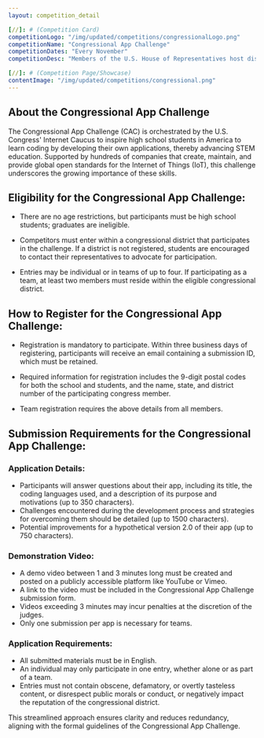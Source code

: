 ```yaml
---
layout: competition_detail

[//]: # (Competition Card)
competitionLogo: "/img/updated/competitions/congressionalLogo.png"
competitionName: "Congressional App Challenge"
competitionDates: "Every November"  
competitionDesc: "Members of the U.S. House of Representatives host district-wide Congressional App Challenges for middle school and high school students."

[//]: # (Competition Page/Showcase)
contentImage: "/img/updated/competitions/congressional.png"
---
```


## About the Congressional App Challenge

The Congressional App Challenge (CAC) is orchestrated by the U.S. Congress' Internet Caucus to inspire high school students in America to learn coding by developing their own applications, thereby advancing STEM education. Supported by hundreds of companies that create, maintain, and provide global open standards for the Internet of Things (IoT), this challenge underscores the growing importance of these skills.

## Eligibility for the Congressional App Challenge:

+ There are no age restrictions, but participants must be high school students; graduates are ineligible.

+ Competitors must enter within a congressional district that participates in the challenge. If a district is not registered, students are encouraged to contact their representatives to advocate for participation.

+ Entries may be individual or in teams of up to four. If participating as a team, at least two members must reside within the eligible congressional district.

## How to Register for the Congressional App Challenge:

+ Registration is mandatory to participate. Within three business days of registering, participants will receive an email containing a submission ID, which must be retained.

+ Required information for registration includes the 9-digit postal codes for both the school and students, and the name, state, and district number of the participating congress member.

+ Team registration requires the above details from all members.

## Submission Requirements for the Congressional App Challenge:

### Application Details:

+ Participants will answer questions about their app, including its title, the coding languages used, and a description of its purpose and motivations (up to 350 characters).
+ Challenges encountered during the development process and strategies for overcoming them should be detailed (up to 1500 characters).
+ Potential improvements for a hypothetical version 2.0 of their app (up to 750 characters).

### Demonstration Video:

+ A demo video between 1 and 3 minutes long must be created and posted on a publicly accessible platform like YouTube or Vimeo.
+ A link to the video must be included in the Congressional App Challenge submission form.
+ Videos exceeding 3 minutes may incur penalties at the discretion of the judges.
+ Only one submission per app is necessary for teams.

### Application Requirements:

+ All submitted materials must be in English.
+ An individual may only participate in one entry, whether alone or as part of a team.
+ Entries must not contain obscene, defamatory, or overtly tasteless content, or disrespect public morals or conduct, or negatively impact the reputation of the congressional district.

This streamlined approach ensures clarity and reduces redundancy, aligning with the formal guidelines of the Congressional App Challenge.
